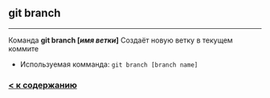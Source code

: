 ## git branch
---

Команда **git branch [*имя ветки*]** Создаёт новую ветку в текущем коммите 

* Используемая комманда: `git branch [branch name]`

### [< к содержанию](/README.md)